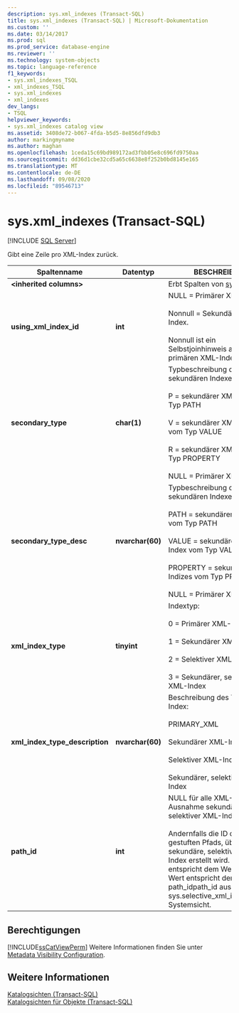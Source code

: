 ```yaml
---
description: sys.xml_indexes (Transact-SQL)
title: sys.xml_indexes (Transact-SQL) | Microsoft-Dokumentation
ms.custom: ''
ms.date: 03/14/2017
ms.prod: sql
ms.prod_service: database-engine
ms.reviewer: ''
ms.technology: system-objects
ms.topic: language-reference
f1_keywords:
- sys.xml_indexes_TSQL
- xml_indexes_TSQL
- sys.xml_indexes
- xml_indexes
dev_langs:
- TSQL
helpviewer_keywords:
- sys.xml_indexes catalog view
ms.assetid: 3408de72-b067-4fda-b5d5-8e856dfd9db3
author: markingmyname
ms.author: maghan
ms.openlocfilehash: 1ceda15c69bd989172ad3fbb05e8c696fd9750aa
ms.sourcegitcommit: dd36d1cbe32cd5a65c6638e8f252b0bd8145e165
ms.translationtype: MT
ms.contentlocale: de-DE
ms.lasthandoff: 09/08/2020
ms.locfileid: "89546713"
---
```

# <a name="sysxml_indexes-transact-sql"></a>sys.xml_indexes (Transact-SQL)
[!INCLUDE [SQL Server](../../includes/applies-to-version/sqlserver.md)]

  Gibt eine Zeile pro XML-Index zurück.  
  
|Spaltenname|Datentyp|BESCHREIBUNG|  
|-----------------|---------------|-----------------|  
|**\<inherited columns>**||Erbt Spalten von [sys.indexes](../../relational-databases/system-catalog-views/sys-indexes-transact-sql.md).|  
|**using_xml_index_id**|**int**|NULL = Primärer XML-Index.<br /><br /> Nonnull = Sekundärer XML-Index.<br /><br /> Nonnull ist ein Selbstjoinhinweis auf den primären XML-Index.|  
|**secondary_type**|**char(1)**|Typbeschreibung des sekundären Indexes:<br /><br /> P = sekundärer XML-Index vom Typ PATH<br /><br /> V = sekundärer XML-Index vom Typ VALUE<br /><br /> R = sekundärer XML-Index vom Typ PROPERTY<br /><br /> NULL = Primärer XML-Index|  
|**secondary_type_desc**|**nvarchar(60)**|Typbeschreibung des sekundären Indexes:<br /><br /> PATH = sekundärer XML-Index vom Typ PATH<br /><br /> VALUE = sekundärer XML-Index vom Typ VALUE<br /><br /> PROPERTY = sekundäre XML-Indizes vom Typ PROPERTY<br /><br /> NULL = Primärer XML-Index|  
|**xml_index_type**|**tinyint**|Indextyp:<br /><br /> 0 = Primärer XML-Index<br /><br /> 1 = Sekundärer XML-Index<br /><br /> 2 = Selektiver XML-Index<br /><br /> 3 = Sekundärer, selektiver XML-Index|  
|**xml_index_type_description**|**nvarchar(60)**|Beschreibung des Typs des Index:<br /><br /> PRIMARY_XML<br /><br /> Sekundärer XML-Index<br /><br /> Selektiver XML-Index<br /><br /> Sekundärer, selektiver XML-Index|  
|**path_id**|**int**|NULL für alle XML-Indizes, mit Ausnahme sekundärer, selektiver XML-Indizes.<br /><br /> Andernfalls die ID des höher gestuften Pfads, über den der sekundäre, selektive XML-Index erstellt wird. Dieser Wert entspricht dem Wert von Dieser Wert entspricht dem Wert von path_idpath_id aus der sys.selective_xml_index_paths-Systemsicht.|  
  
## <a name="permissions"></a>Berechtigungen  
 [!INCLUDE[ssCatViewPerm](../../includes/sscatviewperm-md.md)] Weitere Informationen finden Sie unter [Metadata Visibility Configuration](../../relational-databases/security/metadata-visibility-configuration.md).  
  
## <a name="see-also"></a>Weitere Informationen  
 [Katalogsichten &#40;Transact-SQL&#41;](../../relational-databases/system-catalog-views/catalog-views-transact-sql.md)   
 [Katalogsichten für Objekte &#40;Transact-SQL&#41;](../../relational-databases/system-catalog-views/object-catalog-views-transact-sql.md)  
  
  
